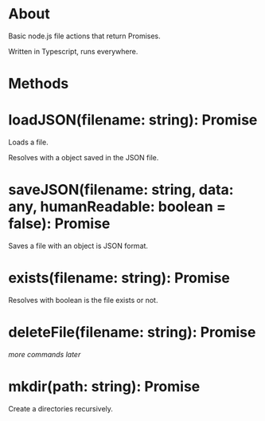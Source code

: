 # About  

Basic node.js file actions that return Promises.

Written in Typescript, runs everywhere.

# Methods

# loadJSON(filename: string): Promise<any>

Loads a file.

Resolves with a object saved in the JSON file.

# saveJSON(filename: string, data: any, humanReadable: boolean = false): Promise<void>

Saves a file with an object is JSON format.

# exists(filename: string): Promise<boolean>

Resolves with boolean is the file exists or not.

# deleteFile(filename: string): Promise<boolean>

_more commands later_

# mkdir(path: string): Promise<void>

Create a directories recursively.
